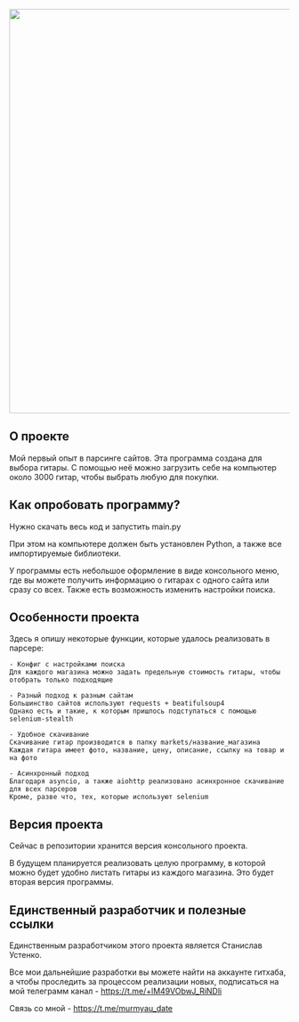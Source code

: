 <p align="center">
      <img src="https://sun9-7.userapi.com/impg/4SAYGGsCaIrIjfwVq57dzh89ygURlDI4MInI3w/7JCWxjz1UcY.jpg?size=1400x800&quality=96&sign=65dbb583ee0543812e8aa70c3f710038&type=album" width="726">
</p>

## О проекте

Мой первый опыт в парсинге сайтов. Эта программа создана для выбора гитары. С помощью неё можно загрузить себе на компьютер около 3000 гитар, чтобы выбрать любую для покупки.

## Как опробовать программу?

Нужно скачать весь код и запустить main.py

При этом на компьютере должен быть установлен Python, а также все импортируемые библиотеки.

У программы есть небольшое оформление в виде консольного меню, где вы можете получить информацию о гитарах с одного сайта или сразу со всех. Также есть возможность изменить настройки поиска.

## Особенности проекта

Здесь я опишу некоторые функции, которые удалось реализовать в парсере:

```
- Конфиг с настройками поиска
Для каждого магазина можно задать предельную стоимость гитары, чтобы отобрать только подходящие

- Разный подход к разным сайтам
Большинство сайтов используют requests + beatifulsoup4
Однако есть и такие, к которым пришлось подступаться с помощью selenium-stealth

- Удобное скачивание
Скачивание гитар производится в папку markets/название_магазина
Каждая гитара имеет фото, название, цену, описание, ссылку на товар и на фото

- Асинхронный подход
Благодаря asyncio, а также aiohttp реализовано асинхронное скачивание для всех парсеров
Кроме, разве что, тех, которые используют selenium
```

## Версия проекта

Сейчас в репозитории хранится версия консольного проекта.

В будущем планируется реализовать целую программу, в которой можно будет удобно листать гитары из каждого магазина. Это будет вторая версия программы.

## Единственный разработчик и полезные ссылки

Единственным разработчиком этого проекта является Станислав Устенко.

Все мои дальнейшие разработки вы можете найти на аккаунте гитхаба, а чтобы проследить за процессом реализации новых, подписаться на мой телеграмм канал - https://t.me/+lM49VObwJ_RiNDli

Связь со мной - https://t.me/murmyau_date
